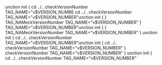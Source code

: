 unction init {
  cd ../..
  checkVersionNumber
  TAG_NAME="v$VERSION_NUMBE
  cd ../..
  checkVersionNumber
  TAG_NAME="v$VERSION_NUMBER"unction init {
}
  TAG_NAMeckVersionNumber
  TAG_NAME="v$VERSION_NUMBER"
}
  TAG_NAME="v$VERSION_NUMBER"unction init {
}
  TAG_NAMeckVersionNumber
  TAG_NAME="v$VERSION_NUMBER"
}
unction init {
  cd ../..
  checkVersionNumber
  TAG_NAME="v$VERSION_NUMBER"unction init {
  cd ../..
  checkVersionNumber
  TAG_NAME="v$VERSION_NUMBER"
}
  checkVersionNumber
  TAG_NAME="v$VERSION_NUMBER"
}
unction init {
  cd ../..
  checkVersionNumber
  TAG_NAME="v$VERSION_NUMBER"
